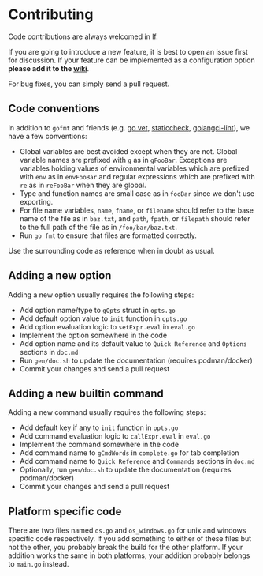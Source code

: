 # Contributing

Code contributions are always welcomed in lf.

If you are going to introduce a new feature, it is best to open an issue first for discussion. If your feature can be implemented as a configuration option **please add it to the [wiki](https://github.com/gokcehan/lf/wiki)**.

For bug fixes, you can simply send a pull request.

## Code conventions

In addition to `gofmt` and friends (e.g. [go vet](https://pkg.go.dev/cmd/vet), [staticcheck](https://staticcheck.dev/), [golangci-lint](https://golangci-lint.run/)), we have a few conventions:

- Global variables are best avoided except when they are not.
Global variable names are prefixed with `g` as in `gFooBar`.
Exceptions are variables holding values of environmental variables which are prefixed with `env` as in `envFooBar` and regular expressions which are prefixed with `re` as in `reFooBar` when they are global.
- Type and function names are small case as in `fooBar` since we don't use exporting.
- For file name variables, `name`, `fname`, or `filename` should refer to the base name of the file as in `baz.txt`, and `path`, `fpath`, or `filepath` should refer to the full path of the file as in `/foo/bar/baz.txt`.
- Run `go fmt` to ensure that files are formatted correctly.

Use the surrounding code as reference when in doubt as usual.

## Adding a new option

Adding a new option usually requires the following steps:

- Add option name/type to `gOpts` struct in `opts.go`
- Add default option value to `init` function in `opts.go`
- Add option evaluation logic to `setExpr.eval` in `eval.go`
- Implement the option somewhere in the code
- Add option name and its default value to `Quick Reference` and `Options` sections in `doc.md`
- Run `gen/doc.sh` to update the documentation (requires podman/docker)
- Commit your changes and send a pull request

## Adding a new builtin command

Adding a new command usually requires the following steps:

- Add default key if any to `init` function in `opts.go`
- Add command evaluation logic to `callExpr.eval` in `eval.go`
- Implement the command somewhere in the code
- Add command name to `gCmdWords` in `complete.go` for tab completion
- Add command name to `Quick Reference` and `Commands` sections in `doc.md`
- Optionally, run `gen/doc.sh` to update the documentation (requires podman/docker)
- Commit your changes and send a pull request

## Platform specific code

There are two files named `os.go` and `os_windows.go` for unix and windows specific code respectively.
If you add something to either of these files but not the other, you probably break the build for the other platform.
If your addition works the same in both platforms, your addition probably belongs to `main.go` instead.
